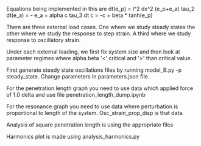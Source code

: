 Equations being implemented in this are
dt(e_p) = l^2 dx^2 (e_p+e_a)
tau_2 dt(e_a) = - e_a + alpha c
tau_3 dt c = -c + beta * tanh(e_p)

There are three external load cases. One where we study steady states the other where we study the response to step strain. A third where we study response to oscillatory strain.


Under each external loading, we first fix system size and then look at parameter regimes where alpha beta '<' critical and '>' than  critical value.

First generate steady state oscillations files by running model_B.py -p steady_state. Change parameters in parameters.json file.

For the penetration length graph you need to use data which applied force of 1.0 delta and use file penetration_length_dump.ipynb

For the resonance graph you need to use data where perturbation is proportional to length of the system. Osc_strain_prop_disp is that data.

Analysis of square penetration length is using the appropriate files 

Harmonics plot is made using analysis_harmonics.py


